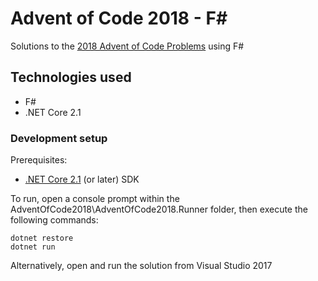 Advent of Code 2018 - F#
============================

Solutions to the [2018 Advent of Code Problems](http://adventofcode.com/2018) using F#

Technologies used
-----------------

- F#
- .NET Core 2.1

### Development setup

Prerequisites:

* [.NET Core 2.1](https://www.microsoft.com/net/core) (or later) SDK

To run, open a console prompt within the AdventOfCode2018\AdventOfCode2018.Runner folder, then execute the following commands:

    dotnet restore
    dotnet run
  
Alternatively, open and run the solution from Visual Studio 2017